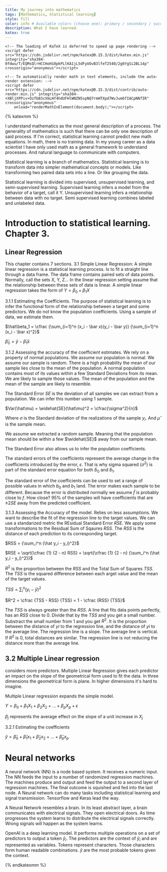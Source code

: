 ```yaml
---
title: My journey into mathematics
tags: [Mathematics, Statistical learning]
style: fill
color: info # Available colors (choose one): primary / secondary / success / danger / warning / info / light / dark
description: What I have learned.   
katex: true
---
```

<!-- KaTeX requires the use of the HTML5 doctype. Without it, KaTeX may not render properly -->
<html>
  <head>
    <link rel="stylesheet" href="https://cdn.jsdelivr.net/npm/katex@0.15.3/dist/katex.min.css" integrity="sha384-KiWOvVjnN8qwAZbuQyWDIbfCLFhLXNETzBQjA/92pIowpC0d2O3nppDGQVgwd2nB" crossorigin="anonymous">

    <!-- The loading of KaTeX is deferred to speed up page rendering -->
    <script defer src="https://cdn.jsdelivr.net/npm/katex@0.15.3/dist/katex.min.js" integrity="sha384-0fdwu/T/EQMsQlrHCCHoH10pkPLlKA1jL5dFyUOvB3lfeT2540/2g6YgSi2BL14p" crossorigin="anonymous"></script>

    <!-- To automatically render math in text elements, include the auto-render extension: -->
    <script defer src="https://cdn.jsdelivr.net/npm/katex@0.15.3/dist/contrib/auto-render.min.js" integrity="sha384-+XBljXPPiv+OzfbB3cVmLHf4hdUFHlWNZN5spNQ7rmHTXpd7WvJum6fIACpNNfIR" crossorigin="anonymous"
        onload="renderMathInElement(document.body);"></script>
  </head>
</html>

{% katexmm %}

I understand mathematics as the most general description of a process. The generality of mathematics is such that there can be only one description of said process. If I'm correct, statistical learning cannot predict new math equations. In math, there is no training data. In my young career as a data scientist I have only used math as a general framework to understand processes. And natural language to communicate with computers. 

Statistical learning is a branch of mathematics. Statistical learning is to transform data into simpler mathematical concepts or models. Like transforming two paired data sets into a line. Or like grouping the data. 

Statistical learning is divided into supervised, unsupervised learning, and semi-supervised learning. Supervised learning infers a model from the behavior of a target, call it Y. Unsupervised learning infers a relationship between data with no target. Semi supervised learning combines labeled and unlabeled data. 

# Introduction to statistical learning. Chapter 3.
## Linear Regression
This chapter contains 7 sections. 
3.1 Simple Linear Regression: 
	A simple linear regression is a statistical learning process. Is to fit a straight line through a data frame. The data frame contains paired sets of data points. Normally, call the sets X, Y, Z...
	In the linear regression setting assume that the relationship between these sets of data is linear. 
	A simple linear regression takes the form of 
	$Y = \beta_0 + \beta_1X$
	
3.1.1 Estimating the Coefficients.
	The purpose of statistical learning is to infer the functional form of the relationship between a target and some predictors. We do not know the population coefficients. Using a sample of data, we estimate them.
	
$\hat\beta_1 = \cfrac {\sum_{i=1}^n (x_i - \bar x)(y_i - \bar y)} {\sum_{i=1}^n (x_i - \bar x)^2}$

$\hat\beta_0 = \bar y - \hat\beta_1 \bar x$

3.1.2 Assessing the accuracy of the coefficient estimates. 
We rely on a property of normal populations. We assume our population is normal. We assume our sample is random. There is a high probability the mean of our sample lies close to the mean of the population. A normal population contains most of its values within a few Standard Deviations from its mean. We are likely to sample those values. The mean of the population and the mean of the sample are likely to resemble. 

The Standard Error $SE$ is the deviation of all samples we can extract from a population. We can infer this number using 1 sample. 

$Var(\hat\mu) = \widehat{SE}(\hat\mu)^2 = \cfrac{\sigma^2}{n}$

Where $\sigma$ is the Standard deviation of the realizations of the sample $y_i$. And $\hat\mu$ is the sample mean. 

We assume we extracted a random sample. Meaning that the population mean should be within a few $\widehat{SE}$ away from our sample mean.

The Standard Error also allows us to infer the population coefficients. 

The standard errors of the coefficients represent the average change in the coefficients introduced by the error, $\epsilon$. That is why sigma squared ($\sigma^2$) is part of the standard error equation for both $\hat b_0$ and $\hat b_1$.

The standard error of the coefficients can be used to set a range of possible values in which $b_0$ and $b_1$ land. The error makes each sample to be different. Because the error is distributed normally we assume $\hat f$ is probably close to $f$. How close? 95% of the samples will have coefficients that are $\pm 2 SE$ away from the predicted coefficient.

3.1.3 Assessing the Accuracy of the model.
Relies on less assumptions. We want to describe the fit of the regression line to the target values. We can use a standarized metric the REsidual Standard Error $RSE$. We apply some transformations to the Residual Sum of Sqaures $RSS$. The $RSS$ is the distance of each prediction to its corresponding target. 

$RSS = {\sum_i^n (\hat y_i - y_i)^2}$

$RSE = \sqrt{\cfrac {1} {2 - n} RSS} = \sqrt{\cfrac {1} {2 - n} {\sum_i^n (\hat y_i - y_i)^2}}$

$R^2$ is the proportion between the $RSS$ and the Total Sum of Squares $TSS$. The $TSS$ is the squared difference between each arget value and the mean of the target values.

$TSS = \sum{_i^n (y_i - \bar y)^2}$

$R^2 = \cfrac {TSS - RSS} {TSS} = 1 - \cfrac {RSS} {TSS}$

The $TSS$ is always greater than the $RSS$. A line that fits data points perfectly, has an $RSS$ close to 0. Divide that by the $TSS$ and you get a small number. Substract the small number from 1 and you get $R^2$. It is the proportion between the distance of $yi$ to the regression line, and the distance of $yi$ to the average line. The regression line is a slope. The average line is vertical. If $R^2$ is 0, total distances are similar. The regression line is not reducing the distance more than the average line. 

## 3.2 Multiple Linear regression
considers more predictors. Multiple Linear Regression gives each predictor an impact on the slope of the geometrical form used to fit the data. In three dimensions the geometrical form is plane. In higher dimensions it's hard to imagine. 

Multiple Linear regression expands the simple model. 

$Y = \beta_0 + \beta_1 X_1 + \beta_2 X_2 + ... + \beta_p X_p + \epsilon$

$\beta_j$ represents the average effect on the slope of a unit increase in $X_j$

3.2.1 Estimating the coefficients

$\hat y = \hat\beta_0 + \hat\beta_1 x_1 + \hat\beta_2 x_2 + ... + \hat\beta_p x_p$

# Neural networks
A neural network (NN) is a node based system. It receives a numeric input. The NN feeds the input to a number of randomized regression machines. The machines produce and output and feed the output to a second layer of regression machines. The final outcome is squished and fed into the last node. A Neural network can do many tasks including statistical learning and signal transmission. Tensorflow and Keras lead the way. 

A Neural Network resembles a brain. In its least abstract layer, a brain communicates with electrical signals. They open electrical doors. As time progresses the system learns to distribute the electrical signals correctly. Wrong signals will happen as the system learns.

OpenAI is a deep learning model. It performs multiple operations on a set of predictors to output a token $\hat y_i$. The predictors are the context of $\hat y_i$ and are represented as variables. Tokens represent characters. Those characters form human readable combinations. $\hat y$ are the most probable tokens given the context. 

{% endkatexmm %}
